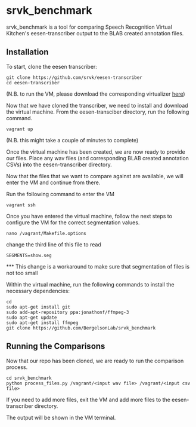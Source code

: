 # srvk_benchmark

srvk_benchmark is a tool for comparing Speech Recognition Virtual Kitchen's eesen-transcriber output to the 
BLAB created annotation files.

## Installation

To start, clone the eesen transcriber:

```
git clone https://github.com/srvk/eesen-transcriber
cd eesen-transcriber
```
(N.B. to run the VM, please download the corresponding virtualizer [here](https://www.virtualbox.org/wiki/VirtualBox))

Now that we have cloned the transcriber, we need to install and download the virtual machine.  From the eesen-transciber
directory, run the following command.

```
vagrant up
```
(N.B. this might take a couple of minutes to complete)

Once the virtual machine has been created, we are now ready to provide our files.  Place any 
wav files (and corresponding BLAB created annotation CSVs) into the eesen-transcriber directory.

Now that the files that we want to compare against are available, we will enter the VM and continue from there.

Run the following command to enter the VM

```
vagrant ssh
```

Once you have entered the virtual machine, follow the next steps to configure the VM for the correct segmentation values.

```
nano /vagrant/Makefile.options
```

change the third line of this file to read

```
SEGMENTS=show.seg
```

*** This change is a workaround to make sure that segmentation of files is not too small

Within the virtual machine, run the following commands to install the necessary dependencies:

```
cd
sudo apt-get install git
sudo add-apt-repository ppa:jonathonf/ffmpeg-3
sudo apt-get update
sudo apt-get install ffmpeg
git clone https://github.com/BergelsonLab/srvk_benchmark
```

## Running the Comparisons
Now that our repo has been cloned, we are ready to run the comparison process.

```
cd srvk_benchmark
python process_files.py /vagrant/<input wav file> /vagrant/<input csv file>
```

If you need to add more files, exit the VM and add more files to the eesen-transcriber directory.

The output will be shown in the VM terminal.
